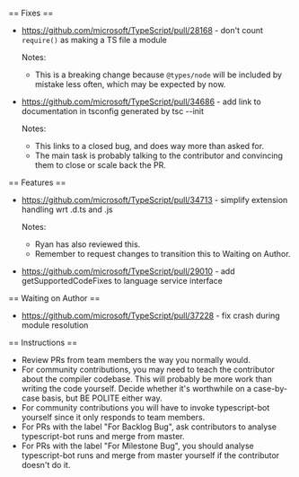 == Fixes ==

* https://github.com/microsoft/TypeScript/pull/28168 - don't count `require()` as making a TS file a module

  Notes:
  - This is a breaking change because `@types/node` will be included by mistake less often, which may be expected by now.

* https://github.com/microsoft/TypeScript/pull/34686 - add link to documentation in tsconfig generated by tsc --init

  Notes:
  - This links to a closed bug, and does way more than asked for.
  - The main task is probably talking to the contributor and convincing them to close or scale back the PR.

== Features ==

* https://github.com/microsoft/TypeScript/pull/34713 - simplify extension handling wrt .d.ts and .js

  Notes:
  - Ryan has also reviewed this.
  - Remember to request changes to transition this to Waiting on Author.
* https://github.com/microsoft/TypeScript/pull/29010 - add getSupportedCodeFixes to language service interface

== Waiting on Author ==

* https://github.com/microsoft/TypeScript/pull/37228 - fix crash during module resolution

== Instructions ==

* Review PRs from team members the way you normally would.
* For community contributions, you may need to teach the contributor about the compiler codebase. This will probably be more work than writing the code yourself. Decide whether it's worthwhile on a case-by-case basis, but BE POLITE either way.
* For community contributions you will have to invoke typescript-bot yourself since it only responds to team members.
* For PRs with the label "For Backlog Bug", ask contributors to analyse typescript-bot runs and merge from master.
* For PRs with the label "For Milestone Bug", you should analyse typescript-bot runs and merge from master yourself if the contributor doesn't do it.

